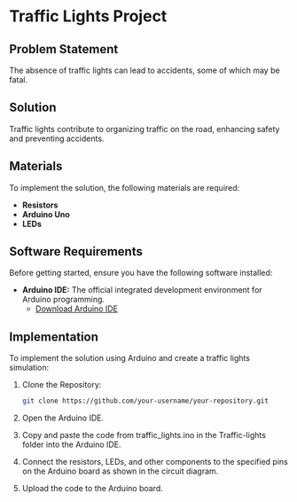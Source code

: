# Traffic Lights Project

## Problem Statement

The absence of traffic lights can lead to accidents, some of which may be fatal.

## Solution

Traffic lights contribute to organizing traffic on the road, enhancing safety and preventing accidents.

## Materials

To implement the solution, the following materials are required:

- **Resistors**
- **Arduino Uno**
- **LEDs**

## Software Requirements

Before getting started, ensure you have the following software installed:

- **Arduino IDE:** The official integrated development environment for Arduino programming.
  - [Download Arduino IDE](https://www.arduino.cc/en/software)

## Implementation

To implement the solution using Arduino and create a traffic lights simulation:

1. Clone the Repository:

   ```bash
   git clone https://github.com/your-username/your-repository.git

2. Open the Arduino IDE.

3. Copy and paste the code from traffic_lights.ino in the Traffic-lights folder into the Arduino IDE.

4. Connect the resistors, LEDs, and other components to the specified pins on the Arduino board as shown in the circuit diagram.

5. Upload the code to the Arduino board.


